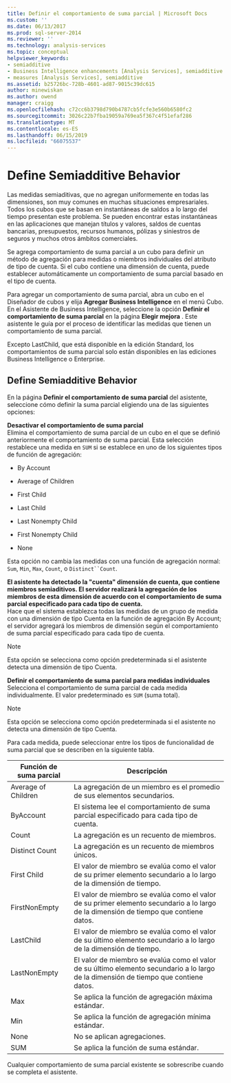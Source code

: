 ```yaml
---
title: Definir el comportamiento de suma parcial | Microsoft Docs
ms.custom: ''
ms.date: 06/13/2017
ms.prod: sql-server-2014
ms.reviewer: ''
ms.technology: analysis-services
ms.topic: conceptual
helpviewer_keywords:
- semiadditive
- Business Intelligence enhancements [Analysis Services], semiadditive behavior
- measures [Analysis Services], semiadditive
ms.assetid: b25726bc-728b-4601-ad87-9015c39dc615
author: minewiskan
ms.author: owend
manager: craigg
ms.openlocfilehash: c72cc6b3798d790b4787cb5fcfe3e560b6580fc2
ms.sourcegitcommit: 3026c22b7fba19059a769ea5f367c4f51efaf286
ms.translationtype: MT
ms.contentlocale: es-ES
ms.lasthandoff: 06/15/2019
ms.locfileid: "66075537"
---
```

# <a name="define-semiadditive-behavior"></a>Define Semiadditive Behavior
  Las medidas semiaditivas, que no agregan uniformemente en todas las dimensiones, son muy comunes en muchas situaciones empresariales. Todos los cubos que se basan en instantáneas de saldos a lo largo del tiempo presentan este problema. Se pueden encontrar estas instantáneas en las aplicaciones que manejan títulos y valores, saldos de cuentas bancarias, presupuestos, recursos humanos, pólizas y siniestros de seguros y muchos otros ámbitos comerciales.  
  
 Se agrega comportamiento de suma parcial a un cubo para definir un método de agregación para medidas o miembros individuales del atributo de tipo de cuenta. Si el cubo contiene una dimensión de cuenta, puede establecer automáticamente un comportamiento de suma parcial basado en el tipo de cuenta.  
  
 Para agregar un comportamiento de suma parcial, abra un cubo en el Diseñador de cubos y elija **Agregar Business Intelligence** en el menú Cubo. En el Asistente de Business Intelligence, seleccione la opción **Definir el comportamiento de suma parcial** en la página **Elegir mejora** . Este asistente le guía por el proceso de identificar las medidas que tienen un comportamiento de suma parcial.  
  
 Excepto LastChild, que está disponible en la edición Standard, los comportamientos de suma parcial solo están disponibles en las ediciones Business Intelligence o Enterprise.  
  
## <a name="define-semiadditive-behavior"></a>Define Semiadditive Behavior  
 En la página **Definir el comportamiento de suma parcial** del asistente, seleccione cómo definir la suma parcial eligiendo una de las siguientes opciones:  
  
 **Desactivar el comportamiento de suma parcial**  
 Elimina el comportamiento de suma parcial de un cubo en el que se definió anteriormente el comportamiento de suma parcial. Esta selección restablece una medida en `SUM` si se establece en uno de los siguientes tipos de función de agregación:  
  
-   By Account  
  
-   Average of Children  
  
-   First Child  
  
-   Last Child  
  
-   Last Nonempty Child  
  
-   First Nonempty Child  
  
-   None  
  
 Esta opción no cambia las medidas con una función de agregación normal: `Sum`, `Min`, `Max`, `Count`, o `Distinct``Count`.  
  
 **El asistente ha detectado la "cuenta" dimensión de cuenta, que contiene miembros semiaditivos. El servidor realizará la agregación de los miembros de esta dimensión de acuerdo con el comportamiento de suma parcial especificado para cada tipo de cuenta.**  
 Hace que el sistema establezca todas las medidas de un grupo de medida con una dimensión de tipo Cuenta en la función de agregación By Account; el servidor agregará los miembros de dimensión según el comportamiento de suma parcial especificado para cada tipo de cuenta.  
  
> [!NOTE]  
>  Esta opción se selecciona como opción predeterminada si el asistente detecta una dimensión de tipo Cuenta.  
  
 **Definir el comportamiento de suma parcial para medidas individuales**  
 Selecciona el comportamiento de suma parcial de cada medida individualmente. El valor predeterminado es `SUM` (suma total).  
  
> [!NOTE]  
>  Esta opción se selecciona como opción predeterminada si el asistente no detecta una dimensión de tipo Cuenta.  
  
 Para cada medida, puede seleccionar entre los tipos de funcionalidad de suma parcial que se describen en la siguiente tabla.  
  
|Función de suma parcial|Descripción|  
|---------------------------|-----------------|  
|Average of Children|La agregación de un miembro es el promedio de sus elementos secundarios.|  
|ByAccount|El sistema lee el comportamiento de suma parcial especificado para cada tipo de cuenta.|  
|Count|La agregación es un recuento de miembros.|  
|Distinct Count|La agregación es un recuento de miembros únicos.|  
|First Child|El valor de miembro se evalúa como el valor de su primer elemento secundario a lo largo de la dimensión de tiempo.|  
|FirstNonEmpty|El valor de miembro se evalúa como el valor de su primer elemento secundario a lo largo de la dimensión de tiempo que contiene datos.|  
|LastChild|El valor de miembro se evalúa como el valor de su último elemento secundario a lo largo de la dimensión de tiempo.|  
|LastNonEmpty|El valor de miembro se evalúa como el valor de su último elemento secundario a lo largo de la dimensión de tiempo que contiene datos.|  
|Max|Se aplica la función de agregación máxima estándar.|  
|Min|Se aplica la función de agregación mínima estándar.|  
|None|No se aplican agregaciones.|  
|SUM|Se aplica la función de suma estándar.|  
  
 Cualquier comportamiento de suma parcial existente se sobrescribe cuando se completa el asistente.  
  
  
